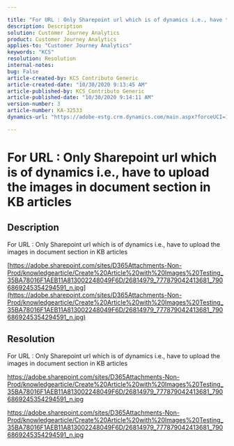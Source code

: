 ```yaml
---

title: "For URL : Only Sharepoint url which is of dynamics i.e., have to upload the images in document section in KB articles"  
description: Description  
solution: Customer Journey Analytics  
product: Customer Journey Analytics  
applies-to: "Customer Journey Analytics"  
keywords: "KCS"  
resolution: Resolution  
internal-notes:   
bug: False  
article-created-by: KCS_Contributo Generic  
article-created-date: "10/30/2020 9:13:45 AM"  
article-published-by: KCS_Contributo Generic  
article-published-date: "10/30/2020 9:14:11 AM"  
version-number: 3  
article-number: KA-32533  
dynamics-url: "https://adobe-estg.crm.dynamics.com/main.aspx?forceUCI=1&pagetype=entityrecord&etn=knowledgearticle&id=64245f34-901a-eb11-a814-000d3a35ed4e"

---
```


# For URL : Only Sharepoint url which is of dynamics i.e., have to upload the images in document section in KB articles

## Description

For URL : Only Sharepoint url which is of dynamics i.e., have to upload the images in document section in KB articles 

[https://adobe.sharepoint.com/sites/D365Attachments-Non-Prod/knowledgearticle/Create%20Article%20with%20Images%20Testing_35BA78016F1AEB11A813002248049F6D/26814979_777879042413681_7906869245354294591_n.jpg](https://adobe.sharepoint.com/sites/D365Attachments-Non-Prod/knowledgearticle/Create%20Article%20with%20Images%20Testing_35BA78016F1AEB11A813002248049F6D/26814979_777879042413681_7906869245354294591_n.jpg)

## Resolution

For URL : Only Sharepoint url which is of dynamics i.e., have to upload the images in document section in KB articles 

https://adobe.sharepoint.com/sites/D365Attachments-Non-Prod/knowledgearticle/Create%20Article%20with%20Images%20Testing_35BA78016F1AEB11A813002248049F6D/26814979_777879042413681_7906869245354294591_n.jpg

https://adobe.sharepoint.com/sites/D365Attachments-Non-Prod/knowledgearticle/Create%20Article%20with%20Images%20Testing_35BA78016F1AEB11A813002248049F6D/26814979_777879042413681_7906869245354294591_n.jpg
